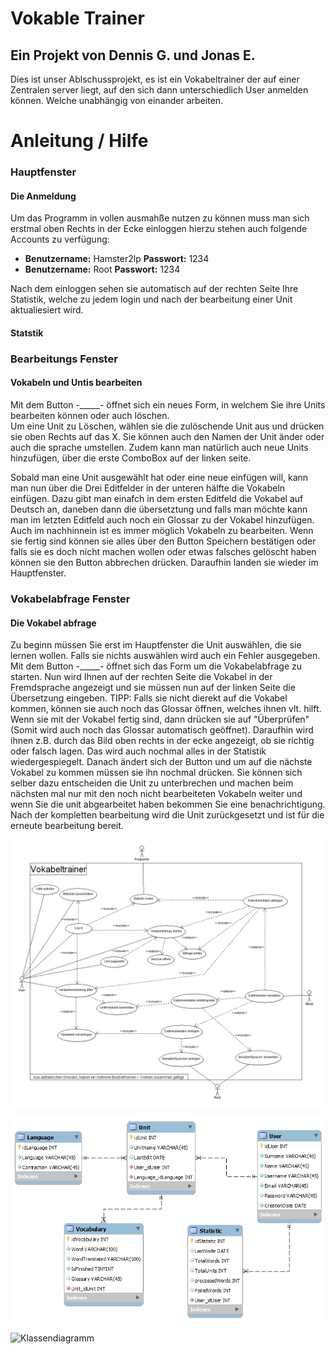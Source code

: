 # Vokable Trainer

## Ein Projekt von Dennis G. und Jonas E.

Dies ist unser Ablschussprojekt, es ist ein Vokabeltrainer der auf einer Zentralen server liegt,  auf den sich dann unterschiedlich User anmelden können.  Welche unabhängig von einander arbeiten.

# Anleitung / Hilfe

### Hauptfenster

#### Die Anmeldung

Um das Programm in vollen ausmahße nutzen zu können muss man sich erstmal oben Rechts in der Ecke einloggen  hierzu stehen auch folgende Accounts zu verfügung:
* **Benutzername:** Hamster2lp **Passwort:** 1234 
* **Benutzername:** Root 	**Passwort:** 1234

Nach dem einloggen sehen sie automatisch auf der rechten Seite Ihre Statistik,  welche zu jedem login und nach der bearbeitung einer Unit aktualiesiert wird.
 
#### Statstik 

### Bearbeitungs Fenster

#### Vokabeln und Untis bearbeiten

Mit dem Button -_____- öffnet sich ein neues Form, in welchem Sie ihre Units bearbeiten können oder auch löschen.  
Um eine Unit zu Löschen, wählen sie die zulöschende Unit aus und drücken sie oben Rechts auf das X.
Sie können auch den Namen der Unit änder oder auch die sprache umstellen.
Zudem kann man natürlich auch neue Units hinzufügen, über die erste ComboBox auf der linken seite.

Sobald man eine Unit ausgewählt hat oder eine neue einfügen will, kann man nun über die Drei Editfelder in der unteren hälfte die Vokabeln einfügen. 
Dazu gibt man einafch in dem ersten Editfeld die Vokabel auf Deutsch an, daneben dann die übersetztung und falls man möchte kann man im letzten Editfeld auch noch ein Glossar zu der Vokabel hinzufügen.
Auch im nachhinnein ist es immer möglich Vokabeln zu bearbeiten.
Wenn sie fertig sind können sie alles über den Button Speichern bestätigen oder falls sie es doch nicht machen wollen oder etwas falsches gelöscht haben können sie den Button abbrechen drücken. Daraufhin landen sie wieder im Hauptfenster.


### Vokabelabfrage Fenster

#### Die Vokabel abfrage

Zu beginn müssen Sie erst im Hauptfenster die Unit auswählen, die sie lernen wollen. Falls sie nichts auswählen wird auch ein Fehler ausgegeben.
Mit dem Button -_____- öffnet sich das Form um die Vokabelabfrage zu starten. Nun wird Ihnen auf der rechten Seite die Vokabel in der Fremdsprache angezeigt und sie müssen nun auf der linken Seite die Übersetzung eingeben.
TIPP: Falls sie nicht dierekt auf die Vokabel kommen, können sie auch noch das Glossar öffnen, welches ihnen vlt. hilft. 
Wenn sie mit der Vokabel fertig sind, dann drücken sie auf "Überprüfen" (Somit wird auch noch das Glossar automatisch geöffnet). Daraufhin wird ihnen z.B. durch das Bild oben rechts in der ecke angezeigt, ob sie richtig oder falsch lagen. Das wird auch nochmal alles in der Statistik wiedergespiegelt. Danach ändert sich der Button und um auf die nächste Vokabel zu kommen müssen sie ihn nochmal drücken. Sie können sich selber dazu entscheiden die Unit zu unterbrechen und machen beim nächsten mal nur mit den noch nicht bearbeiteten Vokabeln weiter und wenn Sie die unit abgearbeitet haben bekommen Sie eine benachrichtigung. Nach der kompletten bearbeitung wird die Unit zurückgesetzt und ist für die erneute bearbeitung bereit. 


![](https://github.com/DennisGoss99/Projekt-Voc/blob/master/Diagramme/Use%20case.png "Use case Diagramm")

![](https://github.com/DennisGoss99/Projekt-Voc/blob/master/Diagramme/Erdiagramm.png "ER Diagramm")


![](https://i.gyazo.com/f12f67798353a8134930cc8c6ce9a3cd.png "Klassendiagramm")

